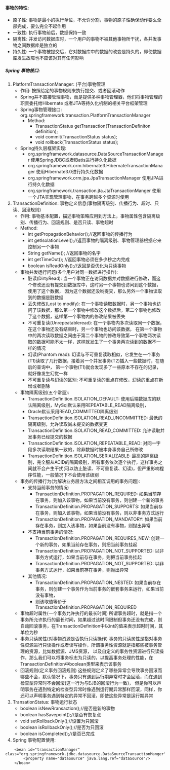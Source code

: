 #### 事物的特性:
- 原子性: 事物是最小的执行单位，不允许分割，事物的原子性确保动作要么全部完成，要么完全不起作用
- 一致性: 执行事物前后，数据保持一致
- 隔离性: 并发访问数据库时，一个用户的事物不被其他事物所干扰，各并发事物之间数据库是独立的
- 持久性: 一个事物被提交后，它对数据库中的数据的改变是持久的，即使数据库发生故障也不应该对其有任何影响

##### Spring 事物接口:
1. PlatformTransactionManager: (平台)事物管理	
    - 作用: 按照给定的事物规则来执行提交、或者回滚动作
    - Spring并不直接管理事物，而是提供多种事物管理器，他们将事物管理的职责委托给Hibernate 或者JTA等持久化机制的相关平台框架管理
    - Spring事物管理接口: org.springframework.transaction.PlatformTransactionManager
        - Method: 
            - TransactionStatus getTransaction(TransactionDefiniton definition);
            - void commit(TransactionStatus status);
            - void rollback(TransactionStatus status);
    - Spring持久层框架实现:
        - org.springframework.datasource.DataSourceTransactionManager  使用SpringJDBC或者IBatis进行持久化数据
        - org.springframework.orm.hibernate3.HibernateTransactionManager 使用Hibernate3.0进行持久化数据
        - org.springframework.orm.jpa.JpaTransactionManager 使用JPA进行持久化数据
        - org.springframework.transaction.jta.JtaTransactionManger 使用一个JTA实现管理事物，在事务跨越多个资源时使用
2. TransactionDefinition: 事物定义信息(事物隔离级别、传播行为、超时、只读、回滚规则)
    - 作用: 事物基本配置，描述事物策略应用到方法上，事物属性包含隔离级别、传播行为、回滚规则、是否只读、事物超时
    - Method:
        - int getPropagationBehavior();//返回事物的传播行为
        - int getIsolationLevel();//返回事物的隔离级别、事物管理器根据它来控制另一个事物
        - String getName(); //返回事物的名字
        - int getTimeOut(); //返回事物必须在多少秒之内完成
        - boolean isReadOnly();//返回是否优化为只读事物
    - 事物并发运行问题(多个用户对同一数据进行操作):
        - 脏读(DirtyRead): 
            当一个事物正在访问数据并对数据进行修改，而这个修改还没有提交到数据库中，这时另一个事物也访问到这个数据，使用了这个数据，
            因为这个数据还没哟提交，那么另外一个事物读取到的数据是脏数据
        - 丢失修改(Lost to modify): 
            在一个事物读取数据时，另一个事物也访问了该数据，那么第一个事物中修改这个数据后，第二个事物也修改了这个数据，这样第一个事物内的修改结果被丢失
        - 不可重复读(Unrepeatableread): 在一个事物内多次读取同一个数据，在这个事物还没有结束时，另一个事物也访问该数据，
            在第一个事物中的两次读取数据之间由于第二个事物的修改导致第一个事物两次读取的数据可能不太一样，这样就发生了一个事务两次读到的数据不一样的情况
        - 幻读(Phantom read): 
            幻读与不可重复读取相似，它发生在一个事务(T1)读取了几行数据，接着另一个并发事务(T2)插入一些数据时，在随后的查询中，
            第一个事物(T1)就会发现多了一些原本不存在的记录，就好像发生幻觉一样
        - 不可重复读与幻读的区别: 不可重复读的重点在修改，幻读的重点在新增或者删除
    - 事物隔离级别(五个常量):
        - TransactionDefinition.ISOLATION_DEFAULT: 使用后端数据库的默认隔离级别，MySql默认采用REPEATABLE_READ隔离级别，
        - Oracle默认采用READ_COMMITTED隔离级别
        - TransactionDefinition.ISOLATION_READ_UNCOMMITTED: 最低的隔离级别，允许读取尚未提交的数据变更
        - TransactionDefinition.ISOLATION_READ_COMMITTED: 允许读取并发事务已经提交的数据
        - TransactionDefinition.ISOLATION_REPEATABLE_READ: 对同一字段多次读取结果一致的，除非数据时被本身事务自己所修改
        - TransactionDefinition.ISOLATION_SERIALIZABLE: 最高的隔离级别，完全服从ACID的隔离级别，所有事务依次逐个执行，这样事务之间就不会产生干扰(可以防止脏读、不可重复读、幻读)，但严重影响程序性能，一般情况下不会使用该级别
    - 事务的传播行为(为解决业务层方法之间相互调用的事务问题):
        - 支持当前事务的情况:
            - TransactionDefinition.PROPAGATION_REQUIRED: 如果当前存在事务，则加入该事物，如果当前没有事务，则创建一个新的事务
            - TransactionDefinition.PROPAGATION_SUPPORTS: 如果当前存在事务，则加入该事物，如果当前没有事务，则以非事务方式运行
            - TransactionDefinition.PROPAGATION_MANDATORY: 如果当前存在事务，则加入该事物，如果当前没有事物，则抛出异常	
        - 不支持当前事务的情况:
            - TransactionDefinition.PROPAGATION_REQUIRES_NEW: 创建一个新的事务，如果当前存在事务，则把当前事务挂起
            - TransactionDefinition.PROPAGATION_NOT_SUPPORTED: 以非事务方式运行，如果当前存在事务，则把当前事务挂起
            - TransactionDefinition.PROPAGATION_NOT_SUPPORTED: 以非事务方式运行，如果当前存在事务，则抛出异常
        - 其他情况:
            - TransactionDefinition.PROPAGATION_NESTED: 如果当前存在事务，则创建一个事务作为当前事务的嵌套事务来运行，如果当前没有事物，
            - 则该取值等价于TransactionDefinition.PROPAGATION_REQUIRED
    - 事物超时属性(一个事务允许执行的最长时间)
        所谓事务超时，就是指一个事务所允许执行的最长时间，如果超过该时间限制但事务还没有完成，则自动回滚事务，在TransactionDefinition中以int的值来表示超时时间，其单位为秒
    - 事务只读属性(对事物资源是否执行只读操作)
        事务的只读属性是指对事务性资源进行只读操作或者读写操作，所谓事务性资源就是指那些被事务管理的资源，比如数据源、JMS资源，
        以及自定义的事务性资源进行只读操作，那么我们可以将事务标志为只读的，以提高事务处理的性能，在TransactionDefinition中boolean类型来表示该事务
    - 回滚规则(定义事务回滚规则)
        这些规则定义了哪些异常会导致事务回滚而哪些不会，默认情况下，事务只有遇到运行期异常时才会回滚，而在遇到检查型异常时不会回滚(这一行为与EJB的回滚行为一致)，
        但是你可以声明事务在遇到特定的检查型异常时像遇到运行期异常那样回滚，同样，你还可以声明事务遇到特定的异常不回滚，即使这些异常是运行期异常
3. TransationStatus: 事物运行状态
    - boolean isNewRransaction();//是否是新的事物
    - boolean hasSavepoint();//是否有恢复点
    - void setRollbackOnly();//设置为只回滚
    - boolean isRollbackOnly();//是否为只回滚
    - boolean isCompleted();//是否已完成
4. Spring 事物配置使用:	
```
    <bean id="transactionManager" class="org.springframework.jdbc.datasource.DataSourceTransactionManger">
        <property name="dataSource" java.lang.ref="dataSource"/>
    </bean>
```
